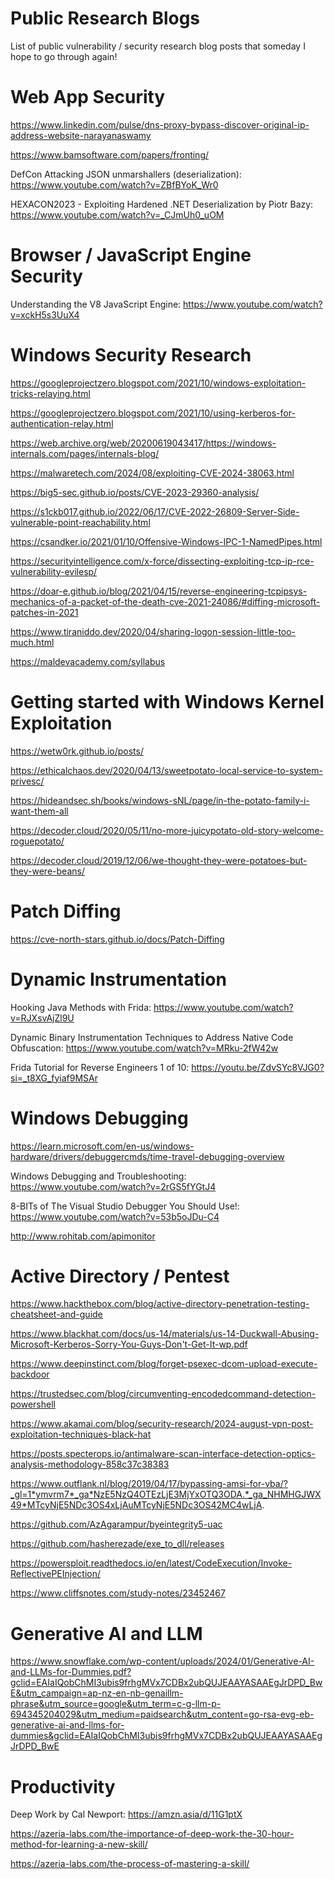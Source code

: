 # Public Research Blogs
List of public vulnerability / security research blog posts that someday I hope to go through again!

# Web App Security

https://www.linkedin.com/pulse/dns-proxy-bypass-discover-original-ip-address-website-narayanaswamy

https://www.bamsoftware.com/papers/fronting/

DefCon Attacking JSON unmarshallers (deserialization):
https://www.youtube.com/watch?v=ZBfBYoK_Wr0

HEXACON2023 - Exploiting Hardened .NET Deserialization by Piotr Bazy:
https://www.youtube.com/watch?v=_CJmUh0_uOM


# Browser / JavaScript Engine Security

Understanding the V8 JavaScript Engine:
https://www.youtube.com/watch?v=xckH5s3UuX4

# Windows Security Research

https://googleprojectzero.blogspot.com/2021/10/windows-exploitation-tricks-relaying.html

https://googleprojectzero.blogspot.com/2021/10/using-kerberos-for-authentication-relay.html

https://web.archive.org/web/20200619043417/https://windows-internals.com/pages/internals-blog/

https://malwaretech.com/2024/08/exploiting-CVE-2024-38063.html

https://big5-sec.github.io/posts/CVE-2023-29360-analysis/

https://s1ckb017.github.io/2022/06/17/CVE-2022-26809-Server-Side-vulnerable-point-reachability.html

https://csandker.io/2021/01/10/Offensive-Windows-IPC-1-NamedPipes.html

https://securityintelligence.com/x-force/dissecting-exploiting-tcp-ip-rce-vulnerability-evilesp/

https://doar-e.github.io/blog/2021/04/15/reverse-engineering-tcpipsys-mechanics-of-a-packet-of-the-death-cve-2021-24086/#diffing-microsoft-patches-in-2021

https://www.tiraniddo.dev/2020/04/sharing-logon-session-little-too-much.html

https://maldevacademy.com/syllabus

# Getting started with Windows Kernel Exploitation
https://wetw0rk.github.io/posts/

https://ethicalchaos.dev/2020/04/13/sweetpotato-local-service-to-system-privesc/

https://hideandsec.sh/books/windows-sNL/page/in-the-potato-family-i-want-them-all

https://decoder.cloud/2020/05/11/no-more-juicypotato-old-story-welcome-roguepotato/

https://decoder.cloud/2019/12/06/we-thought-they-were-potatoes-but-they-were-beans/

# Patch Diffing

https://cve-north-stars.github.io/docs/Patch-Diffing

# Dynamic Instrumentation

Hooking Java Methods with Frida: https://www.youtube.com/watch?v=RJXsvAjZl9U

Dynamic Binary Instrumentation Techniques to Address Native Code Obfuscation:
https://www.youtube.com/watch?v=MRku-2fW42w

Frida Tutorial for Reverse Engineers 1 of 10:
https://youtu.be/ZdvSYc8VJG0?si=_t8XG_fyiaf9MSAr

# Windows Debugging

https://learn.microsoft.com/en-us/windows-hardware/drivers/debuggercmds/time-travel-debugging-overview

Windows Debugging and Troubleshooting:
https://www.youtube.com/watch?v=2rGS5fYGtJ4

8-BITs of The Visual Studio Debugger You Should Use!:
https://www.youtube.com/watch?v=53b5oJDu-C4

http://www.rohitab.com/apimonitor

# Active Directory / Pentest

https://www.hackthebox.com/blog/active-directory-penetration-testing-cheatsheet-and-guide

https://www.blackhat.com/docs/us-14/materials/us-14-Duckwall-Abusing-Microsoft-Kerberos-Sorry-You-Guys-Don't-Get-It-wp.pdf

https://www.deepinstinct.com/blog/forget-psexec-dcom-upload-execute-backdoor

https://trustedsec.com/blog/circumventing-encodedcommand-detection-powershell

https://www.akamai.com/blog/security-research/2024-august-vpn-post-exploitation-techniques-black-hat

https://posts.specterops.io/antimalware-scan-interface-detection-optics-analysis-methodology-858c37c38383

https://www.outflank.nl/blog/2019/04/17/bypassing-amsi-for-vba/?_gl=1*ymvrm7*_ga*NzE5NzQ4OTEzLjE3MjYxOTQ3ODA.*_ga_NHMHGJWX49*MTcyNjE5NDc3OS4xLjAuMTcyNjE5NDc3OS42MC4wLjA.

https://github.com/AzAgarampur/byeintegrity5-uac

https://github.com/hasherezade/exe_to_dll/releases

https://powersploit.readthedocs.io/en/latest/CodeExecution/Invoke-ReflectivePEInjection/

https://www.cliffsnotes.com/study-notes/23452467

# Generative AI and LLM

https://www.snowflake.com/wp-content/uploads/2024/01/Generative-AI-and-LLMs-for-Dummies.pdf?gclid=EAIaIQobChMI3ubis9frhgMVx7CDBx2ubQUJEAAYASAAEgJrDPD_BwE&utm_campaign=ap-nz-en-nb-genaillm-phrase&utm_source=google&utm_term=c-g-llm-p-694345204029&utm_medium=paidsearch&utm_content=go-rsa-evg-eb-generative-ai-and-llms-for-dummies&gclid=EAIaIQobChMI3ubis9frhgMVx7CDBx2ubQUJEAAYASAAEgJrDPD_BwE


# Productivity

Deep Work by Cal Newport: https://amzn.asia/d/11G1ptX

https://azeria-labs.com/the-importance-of-deep-work-the-30-hour-method-for-learning-a-new-skill/

https://azeria-labs.com/the-process-of-mastering-a-skill/



